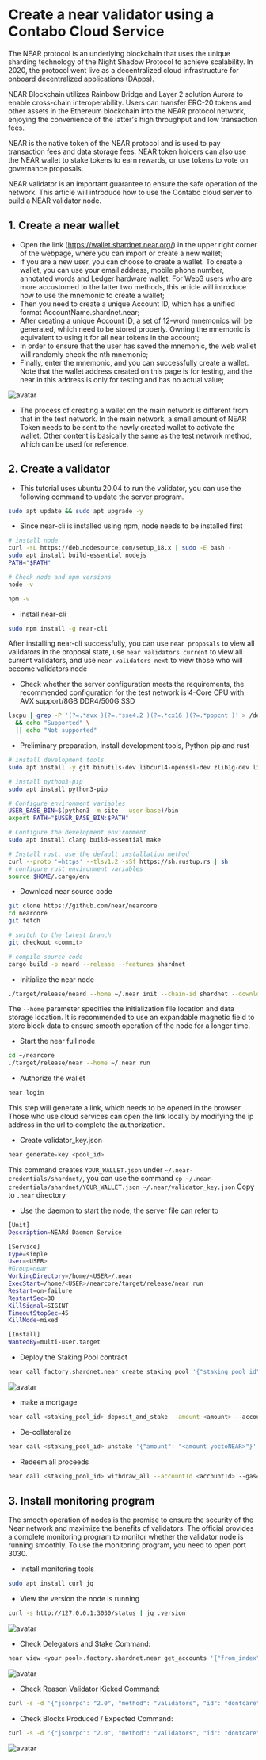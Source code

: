 
# Create a near validator using a Contabo Cloud Service

The NEAR protocol is an underlying blockchain that uses the unique sharding technology of the Night Shadow Protocol to achieve scalability. In 2020, the protocol went live as a decentralized cloud infrastructure for onboard decentralized applications (DApps).

NEAR Blockchain utilizes Rainbow Bridge and Layer 2 solution Aurora to enable cross-chain interoperability. Users can transfer ERC-20 tokens and other assets in the Ethereum blockchain into the NEAR protocol network, enjoying the convenience of the latter's high throughput and low transaction fees.

NEAR is the native token of the NEAR protocol and is used to pay transaction fees and data storage fees. NEAR token holders can also use the NEAR wallet to stake tokens to earn rewards, or use tokens to vote on governance proposals.

NEAR validator is an important guarantee to ensure the safe operation of the network. This article will introduce how to use the Contabo cloud server to build a NEAR validator node.

## 1. Create a near wallet
- Open the link (https://wallet.shardnet.near.org/) in the upper right corner of the webpage, where you can import or create a new wallet;
- If you are a new user, you can choose to create a wallet. To create a wallet, you can use your email address, mobile phone number, annotated words and Ledger hardware wallet. For Web3 users who are more accustomed to the latter two methods, this article will introduce how to use the mnemonic to create a wallet;
- Then you need to create a unique Account ID, which has a unified format AccountName.shardnet.near;
- After creating a unique Account ID, a set of 12-word mnemonics will be generated, which need to be stored properly. Owning the mnemonic is equivalent to using it for all near tokens in the account;
- In order to ensure that the user has saved the mnemonic, the web wallet will randomly check the nth mnemonic;
- Finally, enter the mnemonic, and you can successfully create a wallet. Note that the wallet address created on this page is for testing, and the near in this address is only for testing and has no actual value;

![avatar](../picture/walletCreate.png)

- The process of creating a wallet on the main network is different from that in the test network. In the main network, a small amount of NEAR Token needs to be sent to the newly created wallet to activate the wallet. Other content is basically the same as the test network method, which can be used for reference.

## 2. Create a validator
- This tutorial uses ubuntu 20.04 to run the validator, you can use the following command to update the server program.
```bash
sudo apt update && sudo apt upgrade -y
````

- Since near-cli is installed using npm, node needs to be installed first
```bash
# install node
curl -sL https://deb.nodesource.com/setup_18.x | sudo -E bash -
sudo apt install build-essential nodejs
PATH="$PATH"

# Check node and npm versions
node -v

npm -v
````

- install near-cli
```bash
sudo npm install -g near-cli
````

After installing near-cli successfully, you can use `near proposals` to view all validators in the proposal state, use `near validators current` to view all current validators, and use `near validators next` to view those who will become validators node

- Check whether the server configuration meets the requirements, the recommended configuration for the test network is 4-Core CPU with AVX support/8GB DDR4/500G SSD
```bash
lscpu | grep -P '(?=.*avx )(?=.*sse4.2 )(?=.*cx16 )(?=.*popcnt )' > /dev/null \
  && echo "Supported" \
  || echo "Not supported"
````

- Preliminary preparation, install development tools, Python pip and rust
```bash
# install development tools
sudo apt install -y git binutils-dev libcurl4-openssl-dev zlib1g-dev libdw-dev libiberty-dev cmake gcc g++ python docker.io protobuf-compiler libssl-dev pkg-config clang llvm cargo

# install python3-pip
sudo apt install python3-pip

# Configure environment variables
USER_BASE_BIN=$(python3 -m site --user-base)/bin
export PATH="$USER_BASE_BIN:$PATH"

# Configure the development environment
sudo apt install clang build-essential make

# Install rust, use the default installation method
curl --proto '=https' --tlsv1.2 -sSf https://sh.rustup.rs | sh
# configure rust environment variables
source $HOME/.cargo/env
````

- Download near source code
```bash
git clone https://github.com/near/nearcore
cd nearcore
git fetch

# switch to the latest branch
git checkout <commit>

# compile source code
cargo build -p neard --release --features shardnet
````

- Initialize the near node
```bash
./target/release/neard --home ~/.near init --chain-id shardnet --download-genesis
````
The `--home` parameter specifies the initialization file location and data storage location. It is recommended to use an expandable magnetic field to store block data to ensure smooth operation of the node for a longer time.

- Start the near full node
```bash
cd ~/nearcore
./target/release/near --home ~/.near run
````

- Authorize the wallet
```bash
near login
````
This step will generate a link, which needs to be opened in the browser. Those who use cloud services can open the link locally by modifying the ip address in the url to complete the authorization.

- Create validator_key.json
```bash
near generate-key <pool_id>
````
This command creates `YOUR_WALLET.json` under `~/.near-credentials/shardnet/`, you can use the command `cp ~/.near-credentials/shardnet/YOUR_WALLET.json ~/.near/validator_key.json` Copy to `.near` directory
- Use the daemon to start the node, the server file can refer to
```bash
[Unit]
Description=NEARd Daemon Service

[Service]
Type=simple
User=<USER>
#Group=near
WorkingDirectory=/home/<USER>/.near
ExecStart=/home/<USER>/nearcore/target/release/near run
Restart=on-failure
RestartSec=30
KillSignal=SIGINT
TimeoutStopSec=45
KillMode=mixed

[Install]
WantedBy=multi-user.target
````

- Deploy the Staking Pool contract
```bash
near call factory.shardnet.near create_staking_pool '{"staking_pool_id": "<pool id>", "owner_id": "<accountId>", "stake_public_key": "<public key>", "reward_fee_fraction": {"numerator" : 5, "denominator": 100}, "code_hash":"DD428g9eqLL8fWUxv8QSpVFzyHi1Qd16P8ephYCTmMSZ"}' --accountId="<accountId>" --amount=30 --gas=300000000000000
````

![avatar](../picture/StakingPool.png)

- make a mortgage
```bash
near call <staking_pool_id> deposit_and_stake --amount <amount> --accountId <accountId> --gas=300000000000000
````


- De-collateralize
```bash
near call <staking_pool_id> unstake '{"amount": "<amount yoctoNEAR>"}' --accountId <accountId> --gas=300000000000000
````

- Redeem all proceeds
```bash
near call <staking_pool_id> withdraw_all --accountId <accountId> --gas=3000000000000000
````

## 3. Install monitoring program

The smooth operation of nodes is the premise to ensure the security of the Near network and maximize the benefits of validators. The official provides a complete monitoring program to monitor whether the validator node is running smoothly. To use the monitoring program, you need to open port 3030.

- Install monitoring tools
```bash
sudo apt install curl jq
````

- View the version the node is running

```bash
curl -s http://127.0.0.1:3030/status | jq .version
````

![avatar](../picture/nearVersion.png)

- Check Delegators and Stake Command:
```bash
near view <your pool>.factory.shardnet.near get_accounts '{"from_index": 0, "limit": 10}' --accountId <accountId>.shardnet.near
````

![avatar](../picture/checkStake.png)


- Check Reason Validator Kicked Command:
```bash
curl -s -d '{"jsonrpc": "2.0", "method": "validators", "id": "dontcare", "params": [null]}' -H 'Content-Type: application/json ' 127.0.0.1:3030 | jq -c '.result.prev_epoch_kickout[] | select(.account_id | contains ("<POOL_ID>"))' | jq .reason
````

- Check Blocks Produced / Expected Command:
```bash
curl -s -d '{"jsonrpc": "2.0", "method": "validators", "id": "dontcare", "params": [null]}' -H 'Content-Type: application/json ' 127.0.0.1:3030 | jq -c '.result.current_validators[] | select(.account_id | contains ("POOL_ID"))'
````

![avatar](../picture/createBlock.png)